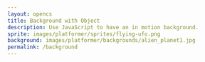 ```yaml
---
layout: opencs
title: Background with Object
description: Use JavaScript to have an in motion background.
sprite: images/platformer/sprites/flying-ufo.png
background: images/platformer/backgrounds/alien_planet1.jpg
permalink: /background
---
```


<canvas id="world"></canvas>

<script>
  // Get canvas and 2D rendering context
  const canvas = document.getElementById("world");
  const ctx = canvas.getContext('2d');

  // Create image objects for background and sprite
  const backgroundImg = new Image();
  const spriteImg = new Image();

  // Load paths from page variables
  backgroundImg.src = '{{page.background}}';
  spriteImg.src = '{{page.sprite}}';

  // Counter for tracking when both images are ready
  let imagesLoaded = 0;

  // When background is loaded, increment counter and try to start game
  backgroundImg.onload = function() {
    imagesLoaded++;
    startGameWorld();
  };

  // When sprite is loaded, increment counter and try to start game
  spriteImg.onload = function() {
    imagesLoaded++;
    startGameWorld();
  };

  // Function to start the game only once both images are loaded
  function startGameWorld() {
    if (imagesLoaded < 2) return; // wait for both images

    // Base class for all objects in the game world
    class GameObject {
      constructor(image, width, height, x = 0, y = 0, speedRatio = 0) {
        this.image = image;
        this.width = width;
        this.height = height;
        this.x = x;
        this.y = y;
        this.speedRatio = speedRatio;
        this.speed = GameWorld.gameSpeed * this.speedRatio; // movement speed
      }
      update() {} // default: no update
      draw(ctx) {
        ctx.drawImage(this.image, this.x, this.y, this.width, this.height);
      }
    }

    // Background class that scrolls to the left infinitely
    class Background extends GameObject {
      constructor(image, gameWorld) {
        // Make background fill the entire canvas
        super(image, gameWorld.width, gameWorld.height, 0, 0, 0.1);
      }
      update() {
        // Move background left, wrap around when out of view
        this.x = (this.x - this.speed) % this.width;
      }
      draw(ctx) {
        // Draw two copies of background side by side for seamless loop
        ctx.drawImage(this.image, this.x, this.y, this.width, this.height);
        ctx.drawImage(this.image, this.x + this.width, this.y, this.width, this.height);
      }
    }

    // Player (sprite) class with floating animation
    class Player extends GameObject {
      constructor(image, gameWorld) {
        // Scale sprite to half its natural size
        const width = image.naturalWidth / 2;
        const height = image.naturalHeight / 2;

        // Center player on screen
        const x = (gameWorld.width - width) / 2;
        const y = (gameWorld.height - height) / 2;

        super(image, width, height, x, y);
        this.baseY = y;   // baseline Y position
        this.frame = 0;   // frame counter for sine wave
      }
      update() {
        // Make sprite bob up and down using sine wave
        this.y = this.baseY + Math.sin(this.frame * 0.05) * 20;
        this.frame++;
      }
    }

    // Main game world class
    class GameWorld {
      static gameSpeed = 5; // base speed for moving objects
      constructor(backgroundImg, spriteImg) {
        this.canvas = document.getElementById("world");
        this.ctx = this.canvas.getContext('2d');

        // Match canvas size to window
        this.width = window.innerWidth;
        this.height = window.innerHeight;
        this.canvas.width = this.width;
        this.canvas.height = this.height;

        // Style canvas to fill screen
        this.canvas.style.width = `${this.width}px`;
        this.canvas.style.height = `${this.height}px`;
        this.canvas.style.position = 'absolute';
        this.canvas.style.left = `0px`;
        this.canvas.style.top = `${(window.innerHeight - this.height) / 2}px`;

        // Add background and player objects to game
        this.gameObjects = [
          new Background(backgroundImg, this),
          new Player(spriteImg, this)
        ];
      }

      // Main game loop
      gameLoop() {
        // Clear screen
        this.ctx.clearRect(0, 0, this.width, this.height);

        // Update and draw each object
        for (const obj of this.gameObjects) {
          obj.update();
          obj.draw(this.ctx);
        }

        // Request next frame
        requestAnimationFrame(this.gameLoop.bind(this));
      }

      // Start the game loop
      start() {
        this.gameLoop();
      }
    }

    // Create game world and run it
    const world = new GameWorld(backgroundImg, spriteImg);
    world.start();
  }
</script>
